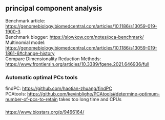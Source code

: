 ## principal component analysis
Benchmark article: https://genomebiology.biomedcentral.com/articles/10.1186/s13059-019-1900-3<br>
Benchmark blogger: https://slowkow.com/notes/pca-benchmark/<br>
Multinomial model: https://genomebiology.biomedcentral.com/articles/10.1186/s13059-019-1861-6#change-history<br>
Compare Dimensionality Reduction Methods: https://www.frontiersin.org/articles/10.3389/fgene.2021.646936/full<br>

### Automatic optimal PCs tools
findPC: https://github.com/haotian-zhuang/findPC<br>
PCAtools: https://github.com/kevinblighe/PCAtools#determine-optimum-number-of-pcs-to-retain takes too long time and CPUs<br>
### 
https://www.biostars.org/p/9466164/

